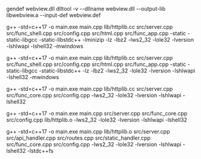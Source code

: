 gendef webview.dll
dlltool -v --dllname webview.dll --output-lib libwebview.a --input-def webview.def


g++ -std=c++17 -o main.exe main.cpp lib/httplib.cc src/server.cpp src/func_shell.cpp src/config.cpp src/html.cpp src/func_app.cpp -static -static-libgcc -static-libstdc++ -lminizip -lz -lbz2 -lws2_32 -lole32 -lversion -lshlwapi -lshell32 -mwindows

g++ -std=c++17 -o main.exe main.cpp lib/httplib.cc src/server.cpp src/func_shell.cpp src/config.cpp src/html.cpp src/func_app.cpp -static -static-libgcc -static-libstdc++ -lz -lbz2 -lws2_32 -lole32 -lversion -lshlwapi -lshell32 -mwindows

g++ -std=c++17 -o main.exe main.cpp lib/httplib.cc src/server.cpp src/func_core.cpp src/config.cpp -lws2_32 -lole32 -lversion -lshlwapi -lshell32

g++ -std=c++17 -o main.exe main.cpp src/server.cpp src/func_core.cpp src/config.cpp lib/httplib.o -lws2_32 -lole32 -lversion -lshlwapi -lshell32

g++ -std=c++17 -o main.exe main.cpp lib/httplib.o src/server.cpp src/api_handler.cpp src/routes.cpp src/static_handler.cpp src/func_core.cpp src/config.cpp -lws2_32 -lole32 -lversion -lshlwapi -lshell32 -lstdc++fs